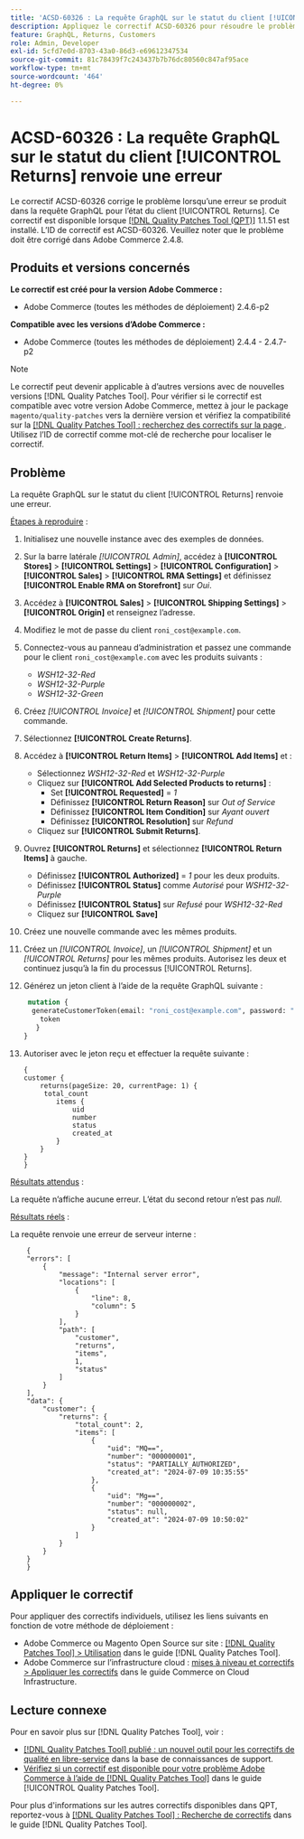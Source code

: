 ```yaml
---
title: 'ACSD-60326 : La requête GraphQL sur le statut du client [!UICONTROL Returns] renvoie une erreur'
description: Appliquez le correctif ACSD-60326 pour résoudre le problème Adobe Commerce en raison duquel une erreur se produit dans la requête GraphQL pour l’état du client [!UICONTROL Returns].
feature: GraphQL, Returns, Customers
role: Admin, Developer
exl-id: 5cfd7e0d-8703-43a0-86d3-e69612347534
source-git-commit: 81c78439f7c243437b7b76dc80560c847af95ace
workflow-type: tm+mt
source-wordcount: '464'
ht-degree: 0%

---
```


# ACSD-60326 : La requête GraphQL sur le statut du client [!UICONTROL Returns] renvoie une erreur

Le correctif ACSD-60326 corrige le problème lorsqu’une erreur se produit dans la requête GraphQL pour l’état du client [!UICONTROL Returns]. Ce correctif est disponible lorsque [[!DNL Quality Patches Tool (QPT)]](https://experienceleague.adobe.com/fr/docs/commerce-knowledge-base/kb/announcements/commerce-announcements/magento-quality-patches-released-new-tool-to-self-serve-quality-patches) 1.1.51 est installé. L’ID de correctif est ACSD-60326. Veuillez noter que le problème doit être corrigé dans Adobe Commerce 2.4.8.

## Produits et versions concernés

**Le correctif est créé pour la version Adobe Commerce :**

* Adobe Commerce (toutes les méthodes de déploiement) 2.4.6-p2

**Compatible avec les versions d’Adobe Commerce :**

* Adobe Commerce (toutes les méthodes de déploiement) 2.4.4 - 2.4.7-p2

>[!NOTE]
>
>Le correctif peut devenir applicable à d’autres versions avec de nouvelles versions [!DNL Quality Patches Tool]. Pour vérifier si le correctif est compatible avec votre version Adobe Commerce, mettez à jour le package `magento/quality-patches` vers la dernière version et vérifiez la compatibilité sur la [[!DNL Quality Patches Tool] : recherchez des correctifs sur la page ](https://experienceleague.adobe.com/tools/commerce-quality-patches/index.html?lang=fr). Utilisez l’ID de correctif comme mot-clé de recherche pour localiser le correctif.

## Problème

La requête GraphQL sur le statut du client [!UICONTROL Returns] renvoie une erreur.

<u>Étapes à reproduire</u> :

1. Initialisez une nouvelle instance avec des exemples de données.
1. Sur la barre latérale *[!UICONTROL Admin]*, accédez à **[!UICONTROL Stores]** > **[!UICONTROL Settings]** > **[!UICONTROL Configuration]** > **[!UICONTROL Sales]** > **[!UICONTROL RMA Settings]** et définissez **[!UICONTROL Enable RMA on Storefront]** sur *Oui*.
1. Accédez à **[!UICONTROL Sales]** > **[!UICONTROL Shipping Settings]** > **[!UICONTROL Origin]** et renseignez l’adresse.
1. Modifiez le mot de passe du client `roni_cost@example.com`.
1. Connectez-vous au panneau d’administration et passez une commande pour le client `roni_cost@example.com` avec les produits suivants :
   * *WSH12-32-Red*
   * *WSH12-32-Purple*
   * *WSH12-32-Green*
1. Créez *[!UICONTROL Invoice]* et *[!UICONTROL Shipment]* pour cette commande.
1. Sélectionnez **[!UICONTROL Create Returns]**.
1. Accédez à **[!UICONTROL Return Items]** > **[!UICONTROL Add Items]** et :
   * Sélectionnez *WSH12-32-Red* et *WSH12-32-Purple*
   * Cliquez sur **[!UICONTROL Add Selected Products to returns]** :
      * Set **[!UICONTROL Requested]** = *1*
      * Définissez **[!UICONTROL Return Reason]** sur *Out of Service*
      * Définissez **[!UICONTROL Item Condition]** sur *Ayant ouvert*
      * Définissez **[!UICONTROL Resolution]** sur *Refund*
   * Cliquez sur **[!UICONTROL Submit Returns]**.
1. Ouvrez **[!UICONTROL Returns]** et sélectionnez **[!UICONTROL Return Items]** à gauche.
   * Définissez **[!UICONTROL Authorized]** = *1* pour les deux produits.
   * Définissez **[!UICONTROL Status]** comme *Autorisé* pour *WSH12-32-Purple*
   * Définissez **[!UICONTROL Status]** sur *Refusé* pour *WSH12-32-Red*
   * Cliquez sur **[!UICONTROL Save]**
1. Créez une nouvelle commande avec les mêmes produits.
1. Créez un *[!UICONTROL Invoice]*, un *[!UICONTROL Shipment]* et un *[!UICONTROL Returns]* pour les mêmes produits. Autorisez les deux et continuez jusqu’à la fin du processus [!UICONTROL Returns].
1. Générez un jeton client à l’aide de la requête GraphQL suivante :

   ```GraphQL
    mutation {
     generateCustomerToken(email: "roni_cost@example.com", password: "password") {
       token
      }
   }
   ```

1. Autoriser avec le jeton reçu et effectuer la requête suivante :

   ```
   {
   customer {
       returns(pageSize: 20, currentPage: 1) {
        total_count
           items {
               uid
               number
               status
               created_at
           }
       }
   }
   }
   ```

<u>Résultats attendus</u> :

La requête n’affiche aucune erreur. L’état du second retour n’est pas *null*.

<u>Résultats réels</u> :

La requête renvoie une erreur de serveur interne :

```
    {
    "errors": [
        {
            "message": "Internal server error",
            "locations": [
                {
                    "line": 8,
                    "column": 5
                }
            ],
            "path": [
                "customer",
                "returns",
                "items",
                1,
                "status"
            ]
        }
    ],
    "data": {
        "customer": {
            "returns": {
                "total_count": 2,
                "items": [
                    {
                        "uid": "MQ==",
                        "number": "000000001",
                        "status": "PARTIALLY_AUTHORIZED",
                        "created_at": "2024-07-09 10:35:55"
                    },
                    {
                        "uid": "Mg==",
                        "number": "000000002",
                        "status": null,
                        "created_at": "2024-07-09 10:50:02"
                    }
                ]
            }
        }
    }
    } 
```

## Appliquer le correctif

Pour appliquer des correctifs individuels, utilisez les liens suivants en fonction de votre méthode de déploiement :

* Adobe Commerce ou Magento Open Source sur site : [[!DNL Quality Patches Tool] > Utilisation](/help/tools/quality-patches-tool/usage.md) dans le guide [!DNL Quality Patches Tool].
* Adobe Commerce sur l’infrastructure cloud : [mises à niveau et correctifs > Appliquer les correctifs](https://experienceleague.adobe.com/docs/commerce-cloud-service/user-guide/develop/upgrade/apply-patches.html?lang=fr) dans le guide Commerce on Cloud Infrastructure.

## Lecture connexe

Pour en savoir plus sur [!DNL Quality Patches Tool], voir :

* [[!DNL Quality Patches Tool] publié : un nouvel outil pour les correctifs de qualité en libre-service](https://experienceleague.adobe.com/fr/docs/commerce-knowledge-base/kb/announcements/commerce-announcements/magento-quality-patches-released-new-tool-to-self-serve-quality-patches) dans la base de connaissances de support.
* [Vérifiez si un correctif est disponible pour votre problème Adobe Commerce à l’aide de  [!DNL Quality Patches Tool]](/help/tools/quality-patches-tool/patches-available-in-qpt/check-patch-for-magento-issue-with-magento-quality-patches.md) dans le guide [!UICONTROL Quality Patches Tool].

Pour plus d&#39;informations sur les autres correctifs disponibles dans QPT, reportez-vous à [[!DNL Quality Patches Tool] : Recherche de correctifs](https://experienceleague.adobe.com/tools/commerce-quality-patches/index.html?lang=fr) dans le guide [!DNL Quality Patches Tool].
